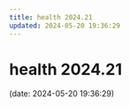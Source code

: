 ```yaml
---
title: health 2024.21
updated: 2024-05-20 19:36:29
---
```


# health 2024.21

(date: 2024-05-20 19:36:29)


